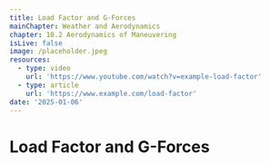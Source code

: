 ```yaml
---
title: Load Factor and G-Forces
mainChapter: Weather and Aerodynamics
chapter: 10.2 Aerodynamics of Maneuvering
isLive: false
image: /placeholder.jpeg
resources:
  - type: video
    url: 'https://www.youtube.com/watch?v=example-load-factor'
  - type: article
    url: 'https://www.example.com/load-factor'
date: '2025-01-06'
---
```


# Load Factor and G-Forces
